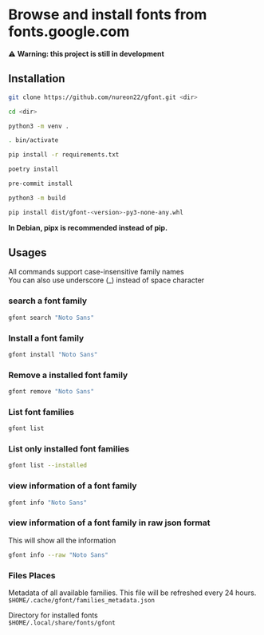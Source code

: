 # Browse and install fonts from fonts.google.com

⚠️ **Warning: this project is still in development**

## Installation

```sh
git clone https://github.com/nureon22/gfont.git <dir>

cd <dir>

python3 -m venv .

. bin/activate

pip install -r requirements.txt

poetry install

pre-commit install

python3 -m build

pip install dist/gfont-<version>-py3-none-any.whl
```

**In Debian, pipx is recommended instead of pip.**

## Usages

All commands support case-insensitive family names\
You can also use underscore (\_) instead of space character

### search a font family

```sh
gfont search "Noto Sans"
```

### Install a font family

```sh
gfont install "Noto Sans"
```

### Remove a installed font family

```sh
gfont remove "Noto Sans"
```

### List font families

```sh
gfont list
```

### List only installed font families

```sh
gfont list --installed
```

### view information of a font family

```sh
gfont info "Noto Sans"
```

### view information of a font family in raw json format

This will show all the information

```sh
gfont info --raw "Noto Sans"
```

### Files Places

Metadata of all available families. This file will be refreshed every 24 hours.\
`$HOME/.cache/gfont/families_metadata.json`

Directory for installed fonts\
`$HOME/.local/share/fonts/gfont`
